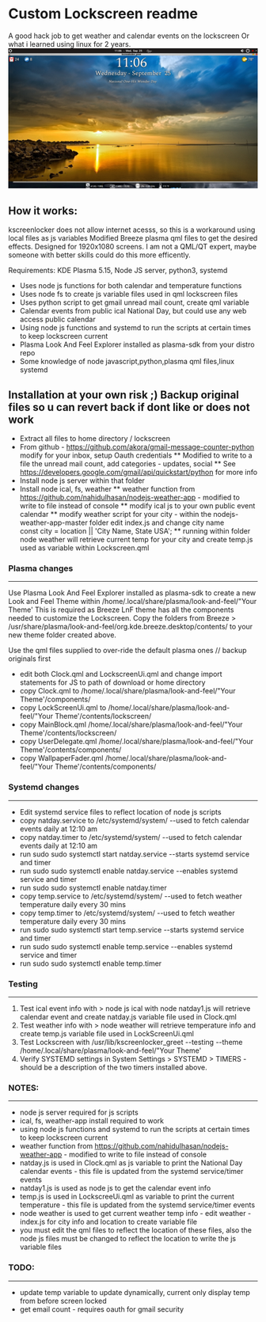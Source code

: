 # Custom Lockscreen readme

A good hack job to get weather and calendar events on the lockscreen
Or what i learned using linux for 2 years.
![Image of Lockscreen](lock-screen1.png)

## How it works:
kscreenlocker does not allow internet acesss, so this is a workaround using local files as js variables
Modified Breeze plasma qml files to get the desired effects. Designed for 1920x1080 screens.
I am not a QML/QT expert, maybe someone with better skills could do this more efficently.

Requirements:
KDE Plasma 5.15, Node JS server, python3, systemd
* Uses node js functions for both calendar and temperature functions
* Uses node fs to create js variable files used in qml lockscreen files
* Uses python script to get gmail unread mail count, create qml variable
* Calendar events from public ical National Day, but could use any web access public calendar
* Using node js functions and systemd to run the scripts at certain times to keep lockscreen current
* Plasma Look And Feel Explorer installed as plasma-sdk from your distro repo
* Some knowledge of node javascript,python,plasma qml files,linux systemd

## Installation at your own risk ;)  Backup original files so u can revert back if dont like or does not work

* Extract all files to home directory / lockscreen
* From github - https://github.com/akora/gmail-message-counter-python modify for your inbox, setup Oauth credentials
   ** Modified to write to a file the unread mail count, add categories - updates, social
   ** See https://developers.google.com/gmail/api/quickstart/python for more info
* Install node js server within that folder
* Install node ical, fs, weather
    ** weather function from https://github.com/nahidulhasan/nodejs-weather-app - 
       modified to write to file instead of console
    ** modify ical js to your own public event calendar
    ** modify weather script for your city - 
        within the nodejs-weather-app-master folder edit index.js and change city name   
             const city = location || 'City Name, State USA';
        ** running within folder node weather will retrieve current temp for your city and create
        temp.js used as variable within Lockscreen.qml

### Plasma changes
_____________
Use Plasma Look And Feel Explorer installed as plasma-sdk to create a new Look and Feel Theme within 
/home/.local/share/plasma/look-and-feel/"Your Theme'
This is required as Breeze LnF theme has all the components needed to customize the Lockscreen.
Copy the folders from Breeze > /usr/share/plasma/look-and-feel/org.kde.breeze.desktop/contents/
to your new theme folder created above.

Use the qml files supplied to over-ride the default plasma ones // backup originals first
* edit both Clock.qml and LockscreenUi.qml and change import statements for JS to path of download or home directory
* copy Clock.qml to /home/.local/share/plasma/look-and-feel/"Your Theme'/components/
* copy LockScreenUi.qml to /home/.local/share/plasma/look-and-feel/"Your Theme'/contents/lockscreen/
* copy MainBlock.qml  /home/.local/share/plasma/look-and-feel/"Your Theme'/contents/lockscreen/
* copy UserDelegate.qml /home/.local/share/plasma/look-and-feel/"Your Theme'/contents/components/
* copy WallpaperFader.qml  /home/.local/share/plasma/look-and-feel/"Your Theme'/contents/components/


### Systemd changes
_________
* Edit systemd service files to reflect location of node js scripts
* copy natday.service to /etc/systemd/system/       --used to fetch calendar events daily at 12:10 am
* copy natday.timer to /etc/systemd/system/         --used to fetch calendar events daily at 12:10 am
* run sudo sudo systemctl start natday.service      --starts systemd service and timer
* run sudo sudo systemctl enable natday.service     --enables systemd service and timer
* run sudo sudo systemctl enable natday.timer
* copy temp.service to /etc/systemd/system/        --used to fetch weather temperature daily every 30 mins
* copy temp.timer to /etc/systemd/system/          --used to fetch weather temperature daily every 30 mins
* run sudo sudo systemctl start temp.service       --starts systemd service and timer
* run sudo sudo systemctl enable temp.service      --enables systemd service and timer
* run sudo sudo systemctl enable temp.timer

### Testing
___________

1. Test ical event info with > node js ical with node natday1.js  will retrieve calendar event and create natday.js variable file used in Clock.qml
2. Test weather info with > node weather will retrieve temperature info and create temp.js variable file used in LockScreenUi.qml
3. Test Lockscreen with /usr/lib/kscreenlocker_greet --testing --theme /home/.local/share/plasma/look-and-feel/"Your Theme'
4. Verify SYSTEMD settings in System Settings  > SYSTEMD > TIMERS  - should be a description of the two timers installed above.

### NOTES:
____________
* node js server required for js scripts
* ical, fs, weather-app install required to work
* using node js functions and systemd to run the scripts at certain times to keep lockscreen current
* weather function from https://github.com/nahidulhasan/nodejs-weather-app - modified to write to file instead of console
* natday.js is used in Clock.qml as js variable to print the National Day calendar events - 
    this file is updated from the   systemd service/timer events
* natday1.js is used as node js to get the calendar event info
* temp.js is used in LockscreeUi.qml as variable to print the current temperature  - 
    this file is updated from the systemd service/timer events
* node weather is used to get current weather temp info  - edit weather - index.js for city info and 
   location to create variable file
* you must edit the qml files to reflect the location of these files, also the node js files must be changed 
    to reflect the location to write the js variable files

### TODO:
_________
* update temp variable to update dynamically, current only display temp from before screen locked
* get email count - requires oauth for gmail security
